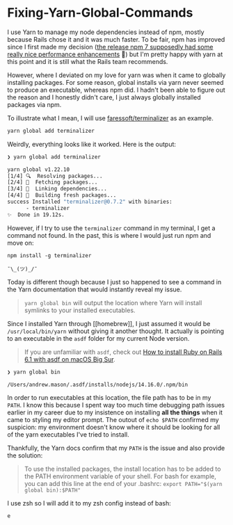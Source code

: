 # Fixing-Yarn-Global-Commands

I use Yarn to manage my node dependencies instead of npm, mostly because Rails chose it and it was much faster. To be fair, npm has improved since I first made my decision ([the release npm 7 supposedly had some really nice performance enhancements](https://github.blog/2021-02-02-npm-7-is-now-generally-available/) :tada:) but I'm pretty happy with yarn at this point and it is still what the Rails team recommends.

However, where I deviated on my love for yarn was when it came to globally installing packages. For some reason, global installs via yarn never seemed to produce an executable, whereas npm did. I hadn't been able to figure out the reason and I honestly didn't care, I just always globally installed packages via npm.

To illustrate what I mean, I will use [faressoft/terminalizer](https://github.com/faressoft/terminalizer) as an example.

```bash
yarn global add terminalizer
```

Weirdly, everything looks like it worked. Here is the output:

```bash
❯ yarn global add terminalizer

yarn global v1.22.10
[1/4] 🔍  Resolving packages...
[2/4] 🚚  Fetching packages...
[3/4] 🔗  Linking dependencies...
[4/4] 🔨  Building fresh packages...
success Installed "terminalizer@0.7.2" with binaries:
      - terminalizer
✨  Done in 19.12s.
```

However, if I try to use the `terminalizer` command in my terminal, I get a command not found. In the past, this is where I would just run npm and move on:

```
npm install -g terminalizer
```

`¯\_(ツ)_/¯`

Today is different though because I just so happened to see a command in the Yarn documentation that would instantly reveal my issue.

>`yarn global bin` will output the location where Yarn will install symlinks to your installed executables.

Since I installed Yarn through [[homebrew]], I just assumed it would be `/usr/local/bin/yarn` without giving it another thought. It actually is pointing to an executable in the `asdf` folder for my current Node version.

>If you are unfamiliar with `asdf`, check out [How to install Ruby on Rails 6.1 with asdf on macOS Big Sur](https://andrewm.codes/blog/how-to-install-ruby-on-rails-6-1-with-asdf-on-macos-big-sur/).

```sh
❯ yarn global bin

/Users/andrew.mason/.asdf/installs/nodejs/14.16.0/.npm/bin
```

In order to run executables at this location, the file path has to be in my `PATH`. I know this because I spent way too much time debugging path issues earlier in my career due to my insistence on installing **all the things** when it came to styling my editor prompt. The outout of `echo $PATH` confirmed my suspicion: my environment doesn't know where it should be looking for all of the yarn executables I've tried to install.

Thankfully, the Yarn docs confirm that my `PATH` is the issue and also provide the solution:

>To use the installed packages, the install location has to be added to the PATH environment variable of your shell. For bash for example, you can add this line at the end of your .bashrc: `export PATH="$(yarn global bin):$PATH"`

I use zsh so I will add it to my zsh config instead of bash:

```
e
